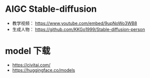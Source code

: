 <!--
 * @Author: yqq
 * @Email: youngqqcn@gmail.com
 * @Date: 2023-02-23 11:41:27
 * @Description: file content
-->


# AIGC  Stable-diffusion

- 教学视频： https://www.youtube.com/embed/9upNoWo3WB8
- 生成人物： https://github.com/KKGo1999/Stable-diffusion-person



# model 下载

- https://civitai.com/
- https://huggingface.co/models


